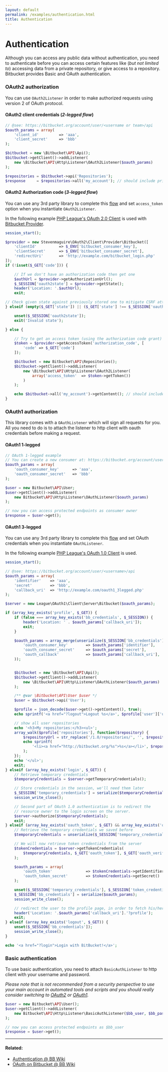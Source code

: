 ```yaml
---
layout: default
permalink: /examples/authentication.html
title: Authentication
---
```


# Authentication

Although you can access any public data without authentication, you need to authenticate before you can access certain features like
(_but not limited to_) accessing data from a private repository, or give access to a repository.
Bitbucket provides Basic and OAuth authentication.

### OAuth2 authorization

You can use `OAuth2Listener` in order to make authorized requests using version 2 of OAuth protocol.

#### OAuth2 client credentials (_2-legged flow_)

  ```php
  // @see: https://bitbucket.org/account/user/<username or team>/api
  $oauth_params = array(
      'client_id'         => 'aaa',
      'client_secret'     => 'bbb'
  );

  $bitbucket = new \Bitbucket\API\Api();
  $bitbucket->getClient()->addListener(
      new \Bitbucket\API\Http\Listener\OAuth2Listener($oauth_params)
  );

  $repositories = $bitbucket->api('Repositories');
  $response     = $repositories->all('my_account'); // should include private repositories
  ```

#### OAuth2 Authorization code (_3-legged flow_)

You can use any 3rd party library to complete this [flow][3] and set `access_token` option when you instantiate `OAuth2Listener`.

In the following example [PHP League's OAuth 2.0 Client][1] is used with [Bitbucket Provider][2].

  ```php
  session_start();

  $provider = new Stevenmaguire\OAuth2\Client\Provider\Bitbucket([
      'clientId'          => $_ENV['bitbucket_consumer_key'],
      'clientSecret'      => $_ENV['bitbucket_consumer_secret'],
      'redirectUri'       => 'http://example.com/bitbucket_login.php'
  ]);
  if (!isset($_GET['code'])) {

      // If we don't have an authorization code then get one
      $authUrl = $provider->getAuthorizationUrl();
      $_SESSION['oauth2state'] = $provider->getState();
      header('Location: '.$authUrl);
      exit;

  // Check given state against previously stored one to mitigate CSRF attack
  } elseif (empty($_GET['state']) || ($_GET['state'] !== $_SESSION['oauth2state'])) {

      unset($_SESSION['oauth2state']);
      exit('Invalid state');

  } else {

      // Try to get an access token (using the authorization code grant)
      $token = $provider->getAccessToken('authorization_code', [
          'code' => $_GET['code']
      ]);

      $bitbucket = new Bitbucket\API\Repositories();
      $bitbucket->getClient()->addListener(
          new \Bitbucket\API\Http\Listener\OAuth2Listener(
              array('access_token'  => $token->getToken())
          )
      );

      echo $bitbucket->all('my_account')->getContent(); // should include private repositories
  }
  ```

### OAuth1 authorization
This library comes with a `OAuthListener` which will sign all requests for you. All you need to do is to attach the listener to
http client with oauth credentials before making a request.

#### OAuth1 1-legged
  ```php
  // OAuth 1-legged example
  // You can create a new consumer at: https://bitbucket.org/account/user/<username or team>/api
  $oauth_params = array(
      'oauth_consumer_key'      => 'aaa',
      'oauth_consumer_secret'   => 'bbb'
  );

  $user = new Bitbucket\API\User;
  $user->getClient()->addListener(
      new Bitbucket\API\Http\Listener\OAuthListener($oauth_params)
  );

  // now you can access protected endpoints as consumer owner
  $response = $user->get();
  ```

#### OAuth1 3-legged

You can use any 3rd party library to complete this [flow][3] and set OAuth credentials when you instantiate `OAuthListener`.

In the following example [PHP League's OAuth 1.0 Client][4] is used.

  ```php
  session_start();

  // @see: https://bitbucket.org/account/user/<username>/api
  $oauth_params = array(
      'identifier'    => 'aaa',
      'secret'        => 'bbb',
      'callback_uri'  => 'http://example.com/oauth1_3legged.php'
  );

  $server = new League\OAuth1\Client\Server\Bitbucket($oauth_params);

  if (array_key_exists('profile', $_GET)) {
      if (false === array_key_exists('bb_credentials', $_SESSION)) {
          header('Location: ' . $oauth_params['callback_uri']);
          exit;
      }

      $oauth_params = array_merge(unserialize($_SESSION['bb_credentials']), array(
          'oauth_consumer_key'        => $oauth_params['identifier'],
          'oauth_consumer_secret'     => $oauth_params['secret'],
          'oauth_callback'            => $oauth_params['callback_uri'],
      ));


      $bitbucket = new \Bitbucket\API\Api();
      $bitbucket->getClient()->addListener(
          new \Bitbucket\API\Http\Listener\OAuthListener($oauth_params)
      );

      /** @var \Bitbucket\API\User $user */
      $user = $bitbucket->api('User');

      $profile = json_decode($user->get()->getContent(), true);
      echo sprintf('<a href="?logout">Logout %s</a>', $profile['user']['username']);

      // show all user repositories
      echo '<h3>My repositories:</h3><ul>';
      array_walk($profile['repositories'], function($repository) {
          $repositoryUrl = str_replace('/1.0/repositories/', '', $repository['resource_uri']);
          echo sprintf(
              '<li><a href="http://bitbucket.org/%s">%s</a></li>', $repositoryUrl, $repository['name']
          );
      });
      echo '</ul>';
      exit;
  } elseif (array_key_exists('login', $_GET)) {
      // Retrieve temporary credentials
      $temporaryCredentials = $server->getTemporaryCredentials();

      // Store credentials in the session, we'll need them later
      $_SESSION['temporary_credentials'] = serialize($temporaryCredentials);
      session_write_close();

      // Second part of OAuth 1.0 authentication is to redirect the
      // resource owner to the login screen on the server.
      $server->authorize($temporaryCredentials);
      exit;
  } elseif (array_key_exists('oauth_token', $_GET) && array_key_exists('oauth_verifier', $_GET)) {
      // Retrieve the temporary credentials we saved before
      $temporaryCredentials = unserialize($_SESSION['temporary_credentials']);

      // We will now retrieve token credentials from the server
      $tokenCredentials = $server->getTokenCredentials(
          $temporaryCredentials, $_GET['oauth_token'], $_GET['oauth_verifier']
      );

      $oauth_params = array(
          'oauth_token'               => $tokenCredentials->getIdentifier(),
          'oauth_token_secret'        => $tokenCredentials->getSecret()
      );

      unset($_SESSION['temporary_credentials'], $_SESSION['token_credentials']);
      $_SESSION['bb_credentials'] = serialize($oauth_params);
      session_write_close();

      // redirect the user to the profile page, in order to fetch his/her information.
      header('Location: '.$oauth_params['callback_uri'].'?profile');
      exit;
  } elseif (array_key_exists('logout', $_GET)) {
      unset($_SESSION['bb_credentials']);
      session_write_close();
  }

  echo '<a href="?login">Login with BitBucket!</a>';
  ```

### Basic authentication
To use basic authentication, you need to attach `BasicAuthListener` to http client with your username and password.

_Please note that is not recommended from a security perspective to use your main account in automated tools and scripts
and you should really consider switching to [OAuth2](#oauth2-authorization) or [OAuth1](#oauth1-authorization)._

  ```php
  $user = new Bitbucket\API\User();
  $user->getClient()->addListener(
      new Bitbucket\API\Http\Listener\BasicAuthListener($bb_user, $bb_pass)
  );

  // now you can access protected endpoints as $bb_user
  $response = $user->get();
  ```

----

#### Related:
  * [Authentication @ BB Wiki](https://confluence.atlassian.com/display/BITBUCKET/Use+the+Bitbucket+REST+APIs#UsetheBitbucketRESTAPIs-Authentication)
  * [OAuth on Bitbucket @ BB Wiki](https://confluence.atlassian.com/display/BITBUCKET/OAuth+on+Bitbucket)

[1]: http://oauth2-client.thephpleague.com/
[2]: https://github.com/stevenmaguire/oauth2-bitbucket
[3]: http://oauthbible.com/#oauth-2-three-legged
[4]: https://github.com/thephpleague/oauth1-client
